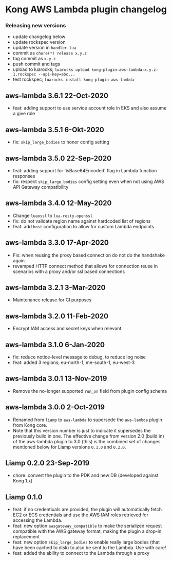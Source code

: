 # Kong AWS Lambda plugin changelog

### Releasing new versions

- update changelog below
- update rockspec version
- update version in `handler.lua`
- commit as `chore(*) release x.y.z`
- tag commit as `x.y.z`
- push commit and tags
- upload to luarocks; `luarocks upload kong-plugin-aws-lambda-x.y.z-1.rockspec --api-key=abc...`
- test rockspec; `luarocks install kong-plugin-aws-lambda`


## aws-lambda 3.6.1 22-Oct-2020

- feat: adding support to use service account role in EKS and also assume a give role

## aws-lambda 3.5.1 6-Okt-2020

- fix: `skip_large_bodies` to honor config setting

## aws-lambda 3.5.0 22-Sep-2020

- feat: adding support for 'isBase64Encoded' flag in Lambda function responses
- fix: respect `skip_large_bodies` config setting even when not using
  AWS API Gateway compatibility

## aws-lambda 3.4.0 12-May-2020

- Change `luaossl` to `lua-resty-openssl`
- fix: do not validate region name against hardcoded list of regions
- feat: add `host` configuration to allow for custom Lambda endpoints

## aws-lambda 3.3.0 17-Apr-2020

- Fix: when reusing the proxy based connection do not do the handshake again.
- revamped HTTP connect method that allows for connection reuse in scenarios
  with a proxy and/or ssl based connections

## aws-lambda 3.2.1 3-Mar-2020

- Maintenance release for CI purposes

## aws-lambda 3.2.0 11-Feb-2020

- Encrypt IAM access and secret keys when relevant

## aws-lambda 3.1.0 6-Jan-2020

- fix: reduce notice-level message to debug, to reduce log noise
- feat: added 3 regions; eu-north-1, me-south-1, eu-west-3

## aws-lambda 3.0.1 13-Nov-2019

- Remove the no-longer supported `run_on` field from plugin config schema

## aws-lambda 3.0.0 2-Oct-2019

- Renamed from `liamp` to `aws-lambda` to supersede the `aws-lambda` plugin
  from Kong core.
- Note that this version number is just to indicate it supersedes the
  previously build in one. The effective change from version 2.0 (build in)
  of the aws-lambda plugin to 3.0 (this) is the combined set of changes
  mentioned below for Liamp versions `0.1.0` and `0.2.0`.

## Liamp 0.2.0 23-Sep-2019

- chore: convert the plugin to the PDK and new DB (developed against Kong 1.x)

## Liamp 0.1.0

- feat: if no credentiuals are provided, the plugin will automatically fetch
  EC2 or ECS credentials and use the AWS IAM roles retrieved for accessing the
  Lambda.
- feat: new option `awsgateway_compatible` to make the serialized request
  compatible with the AWS gateway format, making the plugin a drop-in
  replacement
- feat: new option `skip_large_bodies` to enable really large bodies (that
  have been cached to disk) to also be sent to the Lambda. Use with care!
- feat: added the ability to connect to the Lambda through a proxy

